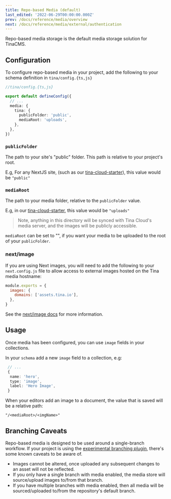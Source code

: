 ```yaml
---
title: Repo-based Media (default)
last_edited: '2022-06-29T00:00:00.000Z'
prev: /docs/reference/media/overview
next: /docs/reference/media/external/authentication
---
```


Repo-based media storage is the default media storage solution for TinaCMS.

## Configuration

To configure repo-based media in your project, add the following to your schema definition in `tina/config.{ts,js}`

```ts
//tina/config.{ts,js}

export default defineConfig({
  // ...
  media: {
    tina: {
      publicFolder: 'public',
      mediaRoot: 'uploads',
    },
  },
})
```

### `publicFolder`

The path to your site's "public" folder. This path is relative to your project's root.

E.g, For any NextJS site, (such as our [tina-cloud-starter](https://github.com/tinacms/tina-cloud-starter/tree/main/public)), this value would be `"public"`

### `mediaRoot`

The path to your media folder, relative to the `publicFolder` value.

E.g, in our [tina-cloud-starter](https://github.com/tinacms/tina-cloud-starter/tree/main/public), this value would be `"uploads"`

> Note, anything in this directory will be synced with Tina Cloud's media server, and the images will be publicly accessible.

`mediaRoot` can be set to "", if you want your media to be uploaded to the root of your `publicFolder`.

### next/image

If you are using Next images, you will need to add the following to your `next.config.js` file to allow access to external images hosted on the Tina media hostname:

```js
module.exports = {
  images: {
    domains: ['assets.tina.io'],
  },
}
```

See the [next/image docs](https://nextjs.org/docs/api-reference/next/image#domains) for more information.

## Usage

Once media has been configured, you can use `image` fields in your collections.

In your `schema` add a new `image` field to a collection, e.g:

```ts
 // ...
 {
  name: 'hero',
  type: 'image',
  label: 'Hero Image',
 }
```

When your editors add an image to a document, the value that is saved will be a relative path:

`"/<mediaRoot>/<imgName>"`

## Branching Caveats

Repo-based media is designed to be used around a single-branch workflow. If your project is using the [experimental branching plugin](https://github.com/tinacms/tinacms/tree/main/packages/%40tinacms/toolkit/src/plugins/branch-switcher), there's some known caveats to be aware of.

- Images cannot be altered, once uploaded any subsequent changes to an asset will not be reflected.
- If you only have a single branch with media enabled, the media store will source/upload images to/from that branch.
- If you have multiple branches with media enabled, then all media will be sourced/uploaded to/from the repository's default branch.
